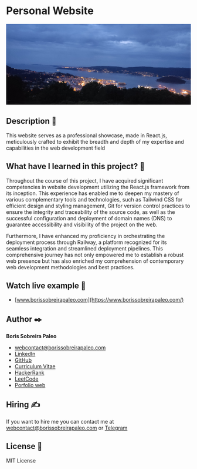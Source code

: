 # Personal Website
![Project Image](https://raw.githubusercontent.com/BorisSobreiraPaleo/Personal-Website/main/src/assets/images/backgrounds/landscapeNight.png)

## Description 📑

This website serves as a professional showcase, made in React.js, meticulously crafted to exhibit the breadth and depth of my expertise and capabilities in the web development field

## What have I learned in this project? 🧠

Throughout the course of this project, I have acquired significant competencies in website development utilizing the React.js framework from its inception. This experience has enabled me to deepen my mastery of various complementary tools and technologies, such as Tailwind CSS for efficient design and styling management, Git for version control practices to ensure the integrity and traceability of the source code, as well as the successful configuration and deployment of domain names (DNS) to guarantee accessibility and visibility of the project on the web.

Furthermore, I have enhanced my proficiency in orchestrating the deployment process through Railway, a platform recognized for its seamless integration and streamlined deployment pipelines. This comprehensive journey has not only empowered me to establish a robust web presence but has also enriched my comprehension of contemporary web development methodologies and best practices.

## Watch live example 👀
- [www.borissobreirapaleo.com](https://www.borissobreirapaleo.com/)

## Author ✒️
**Boris Sobreira Paleo**
* webcontact@borissobreirapaleo.com
* [LinkedIn](https://www.linkedin.com/in/borissobreirapaleo)
* [GitHub](https://github.com/BorisSobreiraPaleo)
* [Curriculum Vitae](https://github.com/BorisSobreiraPaleo/Personal-Website/blob/main/src/assets/data/pdf/enBorisSobreiraPaleoCV.pdf)
* [HackerRank](https://www.hackerrank.com/profile/borissobreira)
* [LeetCode](https://leetcode.com/BorisSobreiraPaleo)
* [Porfolio web](https://www.borissobreirapaleo.com/)

## Hiring ✍️
If you want to hire me you can contact me at webcontact@borissobreirapaleo.com or [Telegram](https://t.me/SevenSie7e)


## License 📄
MIT License
